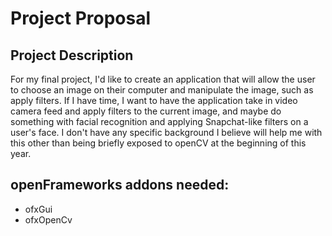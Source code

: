 # Project Proposal

## Project Description
For my final project, I'd like to create an application that will allow the user to choose an image on their computer and manipulate the image, such as apply filters.  If I have time, I want to have the application take in video camera feed and apply filters to the current image, and maybe do something with facial recognition and applying Snapchat-like filters on a user's face. I don't have any specific background I believe will help me with this other than being briefly exposed to openCV at the beginning of this year.

## openFrameworks addons needed:
* ofxGui
* ofxOpenCv
